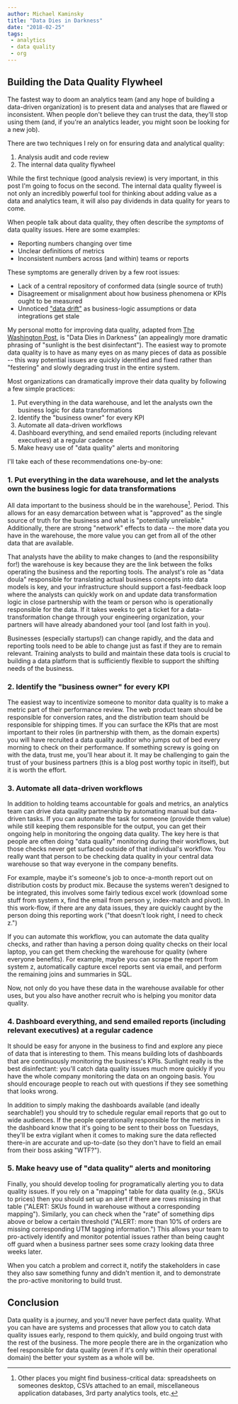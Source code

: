 ```yaml
---
author: Michael Kaminsky
title: "Data Dies in Darkness"
date: "2018-02-25"
tags: 
 - analytics
 - data quality
 - org
---
```


## Building the Data Quality Flywheel

The fastest way to doom an analytics team (and any hope of building a data-driven organization) is to present data and analyses that are flawed or inconsistent. When people don't believe they can trust the data, they'll stop using them (and, if you're an analytics leader, you might soon be looking for a new job).

There are two techniques I rely on for ensuring data and analytical quality:
1. Analysis audit and code review
2. The internal data quality flywheel

While the first technique (good analysis review) is very important, in this post I'm going to focus on the second. The internal data quality flyweel is not only an incredibly powerful tool for thinking about adding value as a data and analytics team, it will also pay dividends in data quality for years to come.

When people talk about data quality, they often describe the *symptoms* of data quality issues. Here are some examples:

* Reporting numbers changing over time
* Unclear definitions of metrics
* Inconsistent numbers across (and within) teams or reports

These symptoms are generally driven by a few root issues:
* Lack of a central repository of conformed data (single source of truth)
* Disagreement or misalignment about how business phenomena or KPIs ought to be measured
* Unnoticed ["data drift"](https://streamsets.com/reports/data-drift/) as business-logic assumptions or data integrations get stale

My personal motto for improving data quality, adapted from [The Washington Post](https://www.washingtonpost.com/lifestyle/style/the-washington-posts-new-slogan-turns-out-to-be-an-old-saying/2017/02/23/cb199cda-fa02-11e6-be05-1a3817ac21a5_story.html?utm_term=.3b9fcbc03a44), is "Data Dies in Darkness" (an appealingly more dramatic phrasing of "sunlight is the best disinfectant"). The easiest way to promote data quality is to have as many eyes on as many pieces of data as possible -- this way potential issues are quickly identified and fixed rather than "festering" and slowly degrading trust in the entire system.


Most organizations can dramatically improve their data quality by following a few simple practices:
1. Put everything in the data warehouse, and let the analysts own the business logic for data transformations 
2. Identify the "business owner" for every KPI
3. Automate all data-driven workflows
4. Dashboard everything, and send emailed reports (including relevant executives) at a regular cadence
5. Make heavy use of "data quality" alerts and monitoring

I'll take each of these recommendations one-by-one:

### 1. Put everything in the data warehouse, and let the analysts own the business logic for data transformations 
All data important to the business should be in the warehouse[^1]. Period. This allows for an easy demarcation between what is "approved" as the single source of truth for the business and what is "potentially unreliable." Additionally, there are strong "network" effects to data -- the more data you have in the warehouse, the more value you can get from all of the other data that are available.


That analysts have the ability to make changes to (and the responsibility for!) the warehouse is key because they are the link between the folks operating the business and the reporting tools. The analyst's role as "data doula" responsible for translating actual business concepts into data models is key, and your infrastructure should support a fast-feedback loop where the analysts can quickly work on and update data transformation logic in close partnership with the team or person who is operationally responsible for the data. If it takes weeks to get a ticket for a data-transformation change through your engineering organization, your partners will have already abandoned your tool (and lost faith in you).

Businesses (especially startups!) can change rapidly, and the data and reporting tools need to be able to change just as fast if they are to remain relevant. Training analysts to build and maintain these data tools is crucial to building a data platform that is sufficiently flexible to support the shifting needs of the business.

### 2. Identify the "business owner" for every KPI
The easiest way to incentivize someone to monitor data quality is to make a metric part of their performance review. The web product team should be responsible for conversion rates, and the distribution team should be responsible for shipping times. If you can surface the KPIs that are most important to their roles (in partnership with them, as the domain experts) you will have recruited a data quality auditor who jumps out of bed every morning to check on their performance. If something screwy is going on with the data, trust me, you'll hear about it. It may be challenging to gain the trust of your business partners (this is a blog post worthy topic in itself), but it is worth the effort.

### 3. Automate all data-driven workflows
In addition to holding teams accountable for goals and metrics, an analytics team can drive data quality partnership by automating manual but data-driven tasks. If you can automate the task for someone (provide them value) while still keeping them responsible for the output, you can get their ongoing help in monitoring the ongoing data quality. The key here is that people are often doing "data quality" monitoring during their workflows, but those checks never get surfaced outside of that individual's workflow. You really want that person to be checking data quality in your central data warehouse so that way everyone in the company benefits.

For example, maybe it's someone's job to once-a-month report out on distribution costs by product mix. Because the systems weren't designed to be integrated, this involves some fairly tedious excel work (download some stuff from system x, find the email from person y, index-match and pivot). In this work-flow, if there are any data issues, they are quickly caught by the person doing this reporting work ("that doesn't look right, I need to check z.") 

If you can automate this workflow, you can automate the data quality checks, and rather than having a person doing quality checks on their local laptop, you can get them checking the warehouse for quality (where everyone benefits). For example, maybe you can scrape the report from system z, automatically capture excel reports sent via email, and perform the remaining joins and summaries in SQL.

Now, not only do you have these data in the warehouse available for other uses, but you also have another recruit who is helping you monitor data quality.

### 4. Dashboard everything, and send emailed reports (including relevant executives) at a regular cadence
It should be easy for anyone in the business to find and explore any piece of data that is interesting to them. This means building lots of dashboards that are continuously monitoring the business's KPIs. Sunlight really is the best disinfectant: you'll catch data quality issues much more quickly if you have the whole company monitoring the data on an ongoing basis. You should encourage people to reach out with questions if they see something that looks wrong.

In addition to simply making the dashboards available (and ideally searchable!) you should try to schedule regular email reports that go out to wide audiences. If the people operationally responsible for the metrics in the dashboard know that it's going to be sent to their boss on Tuesdays, they'll be extra vigilant when it comes to making sure the data reflected there-in are accurate and up-to-date (so they don't have to field an email from their boss asking "WTF?").

### 5. Make heavy use of "data quality" alerts and monitoring
Finally, you should develop tooling for programatically alerting you to data quality issues. If you rely on a "mapping" table for data quality (e.g., SKUs to prices) then you should set up an alert if there are rows missing in that table ("ALERT: SKUs found in warehouse without a corresponding mapping"). Similarly, you can check when the "rate" of something dips above or below a certain threshold ("ALERT: more than 10% of orders are missing corresponding UTM tagging information.") This allows your team to pro-actively identify and monitor potential issues rather than being caught off guard when a business partner sees some crazy looking data three weeks later.

When you catch a problem and correct it, notify the stakeholders in case they also saw something funny and didn't mention it, and to demonstrate the pro-active monitoring to build trust.


## Conclusion
Data quality is a journey, and you'll never have perfect data quality. What you can have are systems and processes that allow you to catch data quality issues early, respond to them quickly, and build ongoing trust with the rest of the business. The more people there are in the organization who feel responsible for data quality (even if it's only within their operational domain) the better your system as a whole will be.


[^1]: Other places you might find business-critical data: spreadsheets on someones desktop, CSVs attached to an email, miscellaneous application databases, 3rd party analytics tools, etc.
